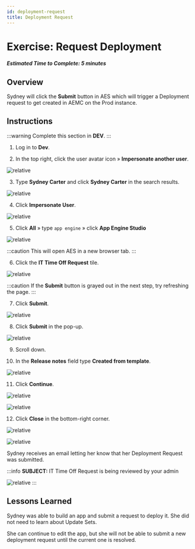 ```yaml
---
id: deployment-request
title: Deployment Request
---
```

# Exercise: Request Deployment

##### Estimated Time to Complete: 5 minutes

## Overview

Sydney will click the **Submit** button in AES which will trigger a Deployment request to get created in AEMC on the Prod instance. 

## Instructions

:::warning
Complete this section in **DEV**.
:::

1. Log in to **Dev**.


2. In the top right, click the user avatar icon » **Impersonate another user**.

![relative](/img/lab-aemc/2023-07-11-21-59-51.png)

3. Type **Sydney Carter** and click **Sydney Carter** in the search results.

![relative](/img/lab-aemc/2023-03-14-12-34-01.png)

4. Click **Impersonate User**. 

![relative](/img/lab-aemc/2023-03-14-12-34-24.png)

5. Click **All** » type ```app engine``` » click **App Engine Studio**

![relative](/img/lab-aemc/2023-07-11-17-18-49.png)

:::caution
This will open AES in a new browser tab.
:::

6. Click the **IT Time Off Request** tile.

![relative](/img/lab-aemc/2023-07-11-22-01-34.png)

:::caution
If the **Submit** button is grayed out in the next step, try refreshing the page. 
:::

7. Click **Submit**.

![relative](/img/lab-aemc/2023-03-14-13-21-30.png)

8. Click **Submit** in the pop-up. 

![relative](/img/lab-aemc/2023-03-14-13-22-52.png)

9. Scroll down.


10. In the **Release notes** field type **Created from template**.

![relative](/img/lab-aemc/2023-03-14-13-23-47.png)

11. Click **Continue**.

![relative](/img/lab-aemc/2023-03-14-13-24-23.png)

![relative](/img/lab-aemc/2023-03-14-13-24-30.png)

12. Click **Close** in the bottom-right corner.

![relative](/img/lab-aemc/2023-03-14-13-24-49.png)

![relative](/img/lab-aemc/2023-03-14-13-25-53.png)


Sydney receives an email letting her know that her Deployment Request was submitted. 

:::info
**SUBJECT:** IT Time Off Request is being reviewed by your admin

![relative](/img/lab-aemc/2023-07-11-22-05-08.png)
:::

## Lessons Learned

Sydney was able to build an app and submit a request to deploy it. She did not need to learn about Update Sets. 

She can continue to edit the app, but she will not be able to submit a new deployment request until the current one is resolved. 